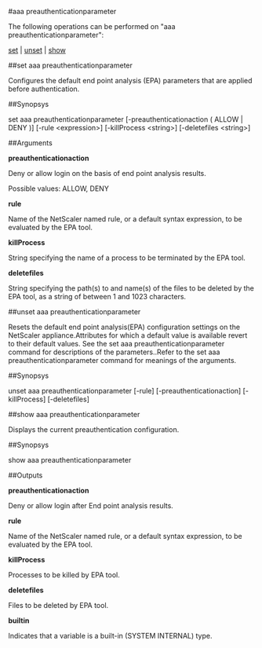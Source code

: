 #aaa preauthenticationparameter

The following operations can be performed on "aaa preauthenticationparameter":


[set](#set-aaa-preauthenticationparameter) | [unset](#unset-aaa-preauthenticationparameter) | [show](#show-aaa-preauthenticationparameter)

##set aaa preauthenticationparameter

Configures the default end point analysis (EPA) parameters that are applied before authentication.


##Synopsys

set aaa preauthenticationparameter [-preauthenticationaction ( ALLOW | DENY )] [-rule &lt;expression>] [-killProcess &lt;string>] [-deletefiles &lt;string>]


##Arguments

<b>preauthenticationaction</b>
Deny or allow login on the basis of end point analysis results.
Possible values: ALLOW, DENY

<b>rule</b>
Name of the NetScaler named rule, or a default syntax expression, to be evaluated by the EPA tool.

<b>killProcess</b>
String specifying the name of a process to be terminated by the EPA tool.

<b>deletefiles</b>
String specifying the path(s) to and name(s) of the files to be deleted by the EPA tool, as a string of between 1 and 1023 characters.



##unset aaa preauthenticationparameter

Resets the default end point analysis(EPA) configuration settings on the NetScaler appliance.Attributes for which a default value is available revert to their default values. See the set aaa preauthenticationparameter command for descriptions of the parameters..Refer to the set aaa preauthenticationparameter command for meanings of the arguments.


##Synopsys

unset aaa preauthenticationparameter [-rule] [-preauthenticationaction] [-killProcess] [-deletefiles]


##show aaa preauthenticationparameter

Displays the current preauthentication configuration.


##Synopsys

show aaa preauthenticationparameter


##Outputs

<b>preauthenticationaction</b>
Deny or allow login after End point analysis results.

<b>rule</b>
Name of the NetScaler named rule, or a default syntax expression, to be evaluated by the EPA tool.

<b>killProcess</b>
Processes to be killed by EPA tool.

<b>deletefiles</b>
Files to be deleted by EPA tool.

<b>builtin</b>
Indicates that a variable is a built-in (SYSTEM INTERNAL) type.



